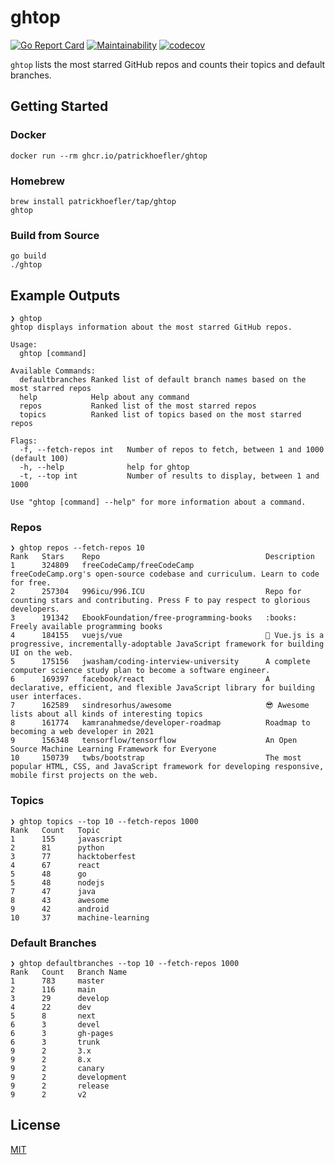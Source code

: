 # ghtop

[![Go Report Card](https://goreportcard.com/badge/github.com/patrickhoefler/ghtop)](https://goreportcard.com/report/github.com/patrickhoefler/ghtop)
[![Maintainability](https://api.codeclimate.com/v1/badges/bc77f3cc2bd774e8d33f/maintainability)](https://codeclimate.com/github/patrickhoefler/ghtop/maintainability)
[![codecov](https://codecov.io/gh/patrickhoefler/ghtop/branch/main/graph/badge.svg)](https://codecov.io/gh/patrickhoefler/ghtop)

`ghtop` lists the most starred GitHub repos and counts their topics and default branches.

## Getting Started

### Docker

```shell
docker run --rm ghcr.io/patrickhoefler/ghtop
```

### Homebrew

```shell
brew install patrickhoefler/tap/ghtop
ghtop
```

### Build from Source

```shell
go build
./ghtop
```

## Example Outputs

```text
❯ ghtop
ghtop displays information about the most starred GitHub repos.

Usage:
  ghtop [command]

Available Commands:
  defaultbranches Ranked list of default branch names based on the most starred repos
  help            Help about any command
  repos           Ranked list of the most starred repos
  topics          Ranked list of topics based on the most starred repos

Flags:
  -f, --fetch-repos int   Number of repos to fetch, between 1 and 1000 (default 100)
  -h, --help              help for ghtop
  -t, --top int           Number of results to display, between 1 and 1000

Use "ghtop [command] --help" for more information about a command.
```

### Repos

```text
❯ ghtop repos --fetch-repos 10
Rank   Stars    Repo                                     Description
1      324809   freeCodeCamp/freeCodeCamp                freeCodeCamp.org's open-source codebase and curriculum. Learn to code for free.
2      257304   996icu/996.ICU                           Repo for counting stars and contributing. Press F to pay respect to glorious developers.
3      191342   EbookFoundation/free-programming-books   :books: Freely available programming books
4      184155   vuejs/vue                                🖖 Vue.js is a progressive, incrementally-adoptable JavaScript framework for building UI on the web.
5      175156   jwasham/coding-interview-university      A complete computer science study plan to become a software engineer.
6      169397   facebook/react                           A declarative, efficient, and flexible JavaScript library for building user interfaces.
7      162589   sindresorhus/awesome                     😎 Awesome lists about all kinds of interesting topics
8      161774   kamranahmedse/developer-roadmap          Roadmap to becoming a web developer in 2021
9      156348   tensorflow/tensorflow                    An Open Source Machine Learning Framework for Everyone
10     150739   twbs/bootstrap                           The most popular HTML, CSS, and JavaScript framework for developing responsive, mobile first projects on the web.
```

### Topics

```text
❯ ghtop topics --top 10 --fetch-repos 1000
Rank   Count   Topic
1      155     javascript
2      81      python
3      77      hacktoberfest
4      67      react
5      48      go
5      48      nodejs
7      47      java
8      43      awesome
9      42      android
10     37      machine-learning
```

### Default Branches

```text
❯ ghtop defaultbranches --top 10 --fetch-repos 1000
Rank   Count   Branch Name
1      783     master
2      116     main
3      29      develop
4      22      dev
5      8       next
6      3       devel
6      3       gh-pages
6      3       trunk
9      2       3.x
9      2       8.x
9      2       canary
9      2       development
9      2       release
9      2       v2
```

## License

[MIT](https://github.com/patrickhoefler/ghtop/blob/main/LICENSE)
